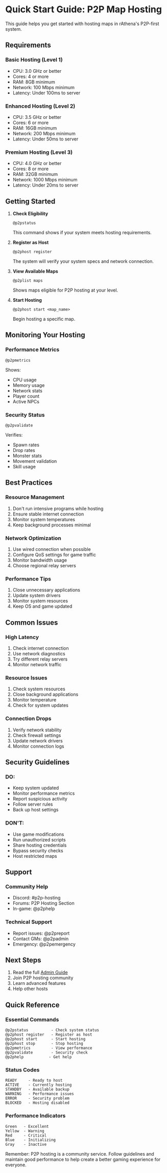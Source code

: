 # Quick Start Guide: P2P Map Hosting

This guide helps you get started with hosting maps in rAthena's P2P-first system.

## Requirements

### Basic Hosting (Level 1)
- CPU: 3.0 GHz or better
- Cores: 4 or more
- RAM: 8GB minimum
- Network: 100 Mbps minimum
- Latency: Under 100ms to server

### Enhanced Hosting (Level 2)
- CPU: 3.5 GHz or better
- Cores: 6 or more
- RAM: 16GB minimum
- Network: 200 Mbps minimum
- Latency: Under 50ms to server

### Premium Hosting (Level 3)
- CPU: 4.0 GHz or better
- Cores: 8 or more
- RAM: 32GB minimum
- Network: 1000 Mbps minimum
- Latency: Under 20ms to server

## Getting Started

1. **Check Eligibility**
   ```
   @p2pstatus
   ```
   This command shows if your system meets hosting requirements.

2. **Register as Host**
   ```
   @p2phost register
   ```
   The system will verify your system specs and network connection.

3. **View Available Maps**
   ```
   @p2plist maps
   ```
   Shows maps eligible for P2P hosting at your level.

4. **Start Hosting**
   ```
   @p2phost start <map_name>
   ```
   Begin hosting a specific map.

## Monitoring Your Hosting

### Performance Metrics
```
@p2pmetrics
```
Shows:
- CPU usage
- Memory usage
- Network stats
- Player count
- Active NPCs

### Security Status
```
@p2pvalidate
```
Verifies:
- Spawn rates
- Drop rates
- Monster stats
- Movement validation
- Skill usage

## Best Practices

### Resource Management
1. Don't run intensive programs while hosting
2. Ensure stable internet connection
3. Monitor system temperatures
4. Keep background processes minimal

### Network Optimization
1. Use wired connection when possible
2. Configure QoS settings for game traffic
3. Monitor bandwidth usage
4. Choose regional relay servers

### Performance Tips
1. Close unnecessary applications
2. Update system drivers
3. Monitor system resources
4. Keep OS and game updated

## Common Issues

### High Latency
1. Check internet connection
2. Use network diagnostics
3. Try different relay servers
4. Monitor network traffic

### Resource Issues
1. Check system resources
2. Close background applications
3. Monitor temperature
4. Check for system updates

### Connection Drops
1. Verify network stability
2. Check firewall settings
3. Update network drivers
4. Monitor connection logs

## Security Guidelines

### DO:
- Keep system updated
- Monitor performance metrics
- Report suspicious activity
- Follow server rules
- Back up host settings

### DON'T:
- Use game modifications
- Run unauthorized scripts
- Share hosting credentials
- Bypass security checks
- Host restricted maps

## Support

### Community Help
- Discord: #p2p-hosting
- Forums: P2P Hosting Section
- In-game: @p2phelp

### Technical Support
- Report issues: @p2preport
- Contact GMs: @p2padmin
- Emergency: @p2pemergency

## Next Steps

1. Read the full [Admin Guide](p2p_admin_guide.md)
2. Join P2P hosting community
3. Learn advanced features
4. Help other hosts

## Quick Reference

### Essential Commands
```
@p2pstatus          - Check system status
@p2phost register   - Register as host
@p2phost start      - Start hosting
@p2phost stop       - Stop hosting
@p2pmetrics         - View performance
@p2pvalidate        - Security check
@p2phelp           - Get help
```

### Status Codes
```
READY     - Ready to host
ACTIVE    - Currently hosting
STANDBY   - Available backup
WARNING   - Performance issues
ERROR     - Security problem
BLOCKED   - Hosting disabled
```

### Performance Indicators
```
Green   - Excellent
Yellow  - Warning
Red     - Critical
Blue    - Initializing
Gray    - Inactive
```

Remember: P2P hosting is a community service. Follow guidelines and maintain good performance to help create a better gaming experience for everyone.